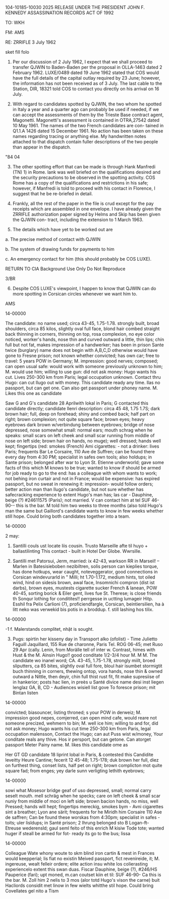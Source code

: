 104-10185-10030 2025 RELEASE UNDER THE PRESIDENT JOHN F. KENNEDY ASSASSINATION RECORDS ACT OF 1992

TO: WKH

FM: AMS

RE: ZRRIFLE 3 July 1962

sket
fill folo

1. Per our discussion of 2 July 1962, I expect that we shall proceed to transfer QJWIN to Baden-Baden per the proposal in OLLA-1463 dated 2 February 1962. LUXE/0489 dated 19 June 1962 stated that COS would have the full details of the capital outlay required by 23 June; however, the information has not been received as of 3 July. The last cable to the Station, DIR, 18321 told COS to contact you directly on his arrival on 16 July.

2. With regard to candidates spotted by QJWIN, the two whom he spotted in Italy a year and a quarter ago can probably be used if needed, if we can accept the assessments of them by the Trieste Base contract agent, Magonetti. Magonetti's assessment is contained in OTRA,27542 dated 10 May 1961. The names of the two French candidates are con- tained in Q1.1.A 1426 dated 15 December 1961. No action has been taken on these names regarding tracing or anything else. My handwritten notes attached to that dispatch contain fuller descriptions of the two people than appear in the dispatch.

"84 04

3. The other spotting effort that can be made is through Hank Manfredi (TN) 1) in Rome. lank was well briefed on the qualifications desired and the security precautions to be observed in the spotting activity. COS Rome has a copy of the qualifications and restrictions in his safe; however, if Manfredi is told to proceed with his contact in Florence, I suggest that he be re-briefed in detail.

4. Frankly, all the rest of the paper in the file is crud except for the pay receipts which are assembled in one envelope. I have already given the ZRRIFLE authorization paper signed by Helms and Skip has been given the QJWIN con- tract, including the extension to 1 March 1963.

5. The details which have yet to be worked out are

a. The precise method of contact with QJWIN

b. The system of drawing funds for payments to him

c. An emergency contact for him (this should probably be COS LUXE).

RETURN TO CIA
Background Use Only
Do Not Reproduce

3/BR

6. Despite COS LUXE's viewpoint, I happen to know that QJWIN can do more spotting in Corsican circles whenever we want him to.

AMS

14-00000

The candidate: no name used; circa 43-45, 1.75-1.78. strongly built, broad shoulders, circa 85 kilos, slightly oval full face, blond hair combed straight back thinning in corners, thinning on top, rosa complexion, no eye color noticed, worker's hands, nose thin and curved outward a little, thin lips; chín full but not fat, makes impression of a handwerker; has been in prison Sante twice (burglary) name does not begin with A,B,C,D otherwise would have gone to Fresne prison; not known whether convicted; has own car; free to travel: 5 years POW in Germany; M. impression: good nerves; composed; can open usual safe: would work with someone previously unknown to him; M. would use him; willing to use gun: did not ask money: Hugo wants his cut. Lives 250-300 km from Paris; legal occupation unknown. Contact thru Hugo: can cut llugo out with money. This candidate ready any time. llas no passport, but can get one. Can also get passport under phoney name. M. Likes this one as candidate

Saw G and G's candidate 28 Aprilwith lokal in Paris; G contacted this candidate directly; candidate llenri description: circa 45 48, 1.75 1.7S; dark brown hair; full, deep on forehead; shiny and combed back; half part on right; brown complexion; not quite square face; brown eyes; heavy eyebrows dark brown w/verbindung between eyebrows; bridge of nose depressed, nose somewhat small: normal ears; mouth schrag when he speaks: small scars on left cheek and small scar running from middle of nose on left side; brown hair on hands, no muge); well dressed; hands well kept; fingertips (red: smokes (French) Ami cigarettes: - not a drinker: lives Paris; frequents Bar Le Corsaire, 110 Ave de Suffren; can be found there every day from 4:30 PM; specialist in safes own tools; also holdups; in Sante prison; belonged after war to Lyon St. Etienne underworld; gave some facts of this which M knows to be true; wanted to know if should be armed for job ready to go to the end: has a colleague with whom wants to work; not behing iron curtair and not in France; would be expensive: has expired passport, but no sweat in renewing it: impression- would follow orders; better action man than llugo's candidate, but not sure whether has safecracking experience to extent Hugo's man has; las car - Dauphine, beige (?) #24611575 (Paris); not married. V can contact him at tel SUF 46-90-- this is the bar. M told him two weeks to three months (also told Hugo's man the same but Gaillord's candidate wants to know in few weeks whether still hope. Could bring both candidates together into a team.

14-00000

2 may:

1) Santilli couls ust locate liis cousin. Trusto Marseille afte til huyo + ballastilinting This contact - built in Hotel Der Globe. Wwrsille.

1) Santilli met Patorsui, Jerm, married: ix 42-43, warkson RR in Marseil! – Marlen in Batesisieboben nezibiltren, solis person can kieplies torque, has done hotkups, wear caught, noteveggerator, good connections in Corsican windevurarld in " Milli; ht 1.70-1.172, medium hints, tot oiled wind, hind on sidesis brown, awal face, Insomnichi compron (dist ist darbs), brown eyes, mustests cigarette sucker French & lanean, POW 40-45, sorting borick & Eiler gent, lives fue St. Therese; is close friends th Sonqur lothing for conditites!! perrgesse in uctting lumageir Hitp. Esshil fra Pelix Carlioni (7), proficiendfargle, Corsican, beintiersilien, ha à litt neko was verwekid bis potis in a broddup. f. still lashing hos tilix.

14-00000

-1 f. Malerstands complitet, nhật is sought.

3) Pugs: spirtin her kisseny day in Transport alko (ofolist) - Time Julietto Faguill Jaquillard, 155 Rue de charonne, Paris Tel. ROG 06-45; met Ruso 29 Apr (cally. Lenin, from Morälle tell of inter w. Contrast, himes with Hust & the M. Ainsin Hugo!! good conditate 1/2-3/4 hour M. M M.
The candidate wo inanel word; CA. 43-45, 1.75-1.78, strongly miilt, broed sliputters, ca 85 bites, slightly oval full fore, bloul hair isumbet stormigtit buch thinning in corners, thewing ontop, vora hands, nose thin & owned outward a Nittle, then deyir, chin full thist rust fit, fit make supresiise of in hankerior; posts hac lien, in preès u Santé divice name desi inst liegen lenglaz GA, B, CD - Audiences wisiell list gove To foresce prison; mit Bintan listen

14-00000

convicted; biasouncer, listing throned; s your POW in derweiz; M. impression good nepes, comjerred, can open mind cafe, would reare not someone precized, wehmern to bin; M. well ice him; willing to and for, did not ask money; Hugo wants his cut time 250-300 km from Paris, legal occupation malensson, Contact the Hugo; can aut Puss wist w/money, Your conditate reals any thive. Hos ir persport, but can getone. Can atorget passport Meter Painy name. M. likes this candidate ome as

Her GT GD candidate 18 liprint lobal in Paris, & contested this Candidite leveitty Heure Cantine; fecerit 12 45-48; 1.75-178; duk brown her full, diez on furthest thing, conset lists, half pet on right; brown complicton mot quite square fad; from enges; yey darle sunn verligting lethith eyebrows;

14-00000

sowi what
Mosesor
bridge geaf of uso depressed, small; normal carry seselt mouth. mell schräg when he specks; care on left cheek & small scar nuniy from middle of moci on left side; brown bacion hands, no miss, well Pressed; hands will hept; fingertips mereckig, smokes bym - Avni cigarettes sint a breather; Lyon ane särit; frequents for he Miridh him Corsaire 110 Ase de saffren; Can be found these worskas from 4:30pm; specialist in safes - toits; uler lisldups; in Santé prison; 2 Ihrung belonged sto B Logan-ft- Etreuse wederensld; gaul seml feito of this enrich M kisiw Tode tote; wanted huger if steall be armed for fot- ready its go to the bus; lissa

14-00000

Colleague Wate whony woute to skm blind iron cartin & mest in Frances would keepperial; lis fiat no existin Meived passport, fict revenireide, it; M. ingereuse, wealt felleir ordere; elite action insu white los colierasting experiencelo extent this swan duas. Fiscar Dauphine, beige (?), #246/HS Pauperice (fari); upt moned, m.can coutset kiin et til: SUF 46-90- Ca this is the bar. M. Zoll him 2 nelis to 3 mos (alor totd Hugo's vison the carne) buit Hacliords considit met linow in few wielts whitthe stil hope. Could bring Covellates gel nito a Tism
